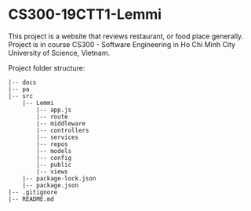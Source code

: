# CS300-19CTT1-Lemmi

This project is a website that reviews restaurant, or food place generally.
Project is in course CS300 - Software Engineering in Ho Chi Minh City University of Science, Vietnam.

Project folder structure:

    |-- docs
    |-- pa
    |-- src
        |-- Lemmi
            |-- app.js
            |-- route
            |-- middleware
            |-- controllers
            |-- services
            |-- repos
            |-- models
            |-- config
            |-- public
            |-- views
        |-- package-lock.json
        |-- package.json
    |-- .gitignore
    |-- README.md